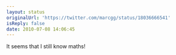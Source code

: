 ```yaml
---
layout: status
originalUrl: 'https://twitter.com/marcgg/status/18036666541'
isReply: false
date: 2010-07-08 14:06:45
---
```


It seems that I still know maths!
